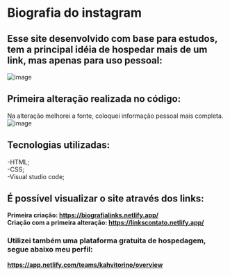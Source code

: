 # Biografia do instagram
## Esse site desenvolvido com base para estudos, tem a principal idéia de hospedar mais de um link, mas apenas para uso pessoal:
![image](https://user-images.githubusercontent.com/125405624/225792514-757e1841-6f39-413d-b022-03d9bf979157.png)
## Primeira alteração realizada no código:
Na alteração melhorei a fonte, coloquei informação pessoal mais completa.
![image](https://user-images.githubusercontent.com/125405624/225820636-ecbad213-cc1a-4cd1-9f68-93237261aaec.png)
## Tecnologias utilizadas:
-HTML;
<br>
-CSS;
<br>
-Visual studio code;
## É possível visualizar o site através dos links:
<strong>Primeira criação:<strong> https://biografialinks.netlify.app/
<br>
<strong>Criação com a primeira alteração:<strong> https://linkscontato.netlify.app/
### Utilizei também uma plataforma gratuita de hospedagem, segue abaixo meu perfil:
https://app.netlify.com/teams/kahvitorino/overview
